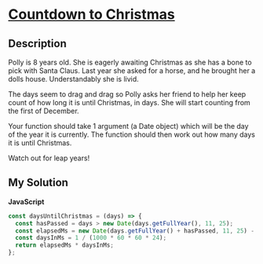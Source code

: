 # [Countdown to Christmas](https://www.codewars.com/kata/56f6b23c9400f5387d000d48)

## Description

Polly is 8 years old. She is eagerly awaiting Christmas as she has a bone to pick with Santa Claus. Last year she asked for a horse, and he brought her a dolls house. Understandably she is livid.

The days seem to drag and drag so Polly asks her friend to help her keep count of how long it is until Christmas, in days. She will start counting from the first of December.

Your function should take 1 argument (a Date object) which will be the day of the year it is currently. The function should then work out how many days it is until Christmas.

Watch out for leap years!

## My Solution

**JavaScript**

```js
const daysUntilChristmas = (days) => {
  const hasPassed = days > new Date(days.getFullYear(), 11, 25);
  const elapsedMs = new Date(days.getFullYear() + hasPassed, 11, 25) - days;
  const daysInMs = 1 / (1000 * 60 * 60 * 24);
  return elapsedMs * daysInMs;
};
```

